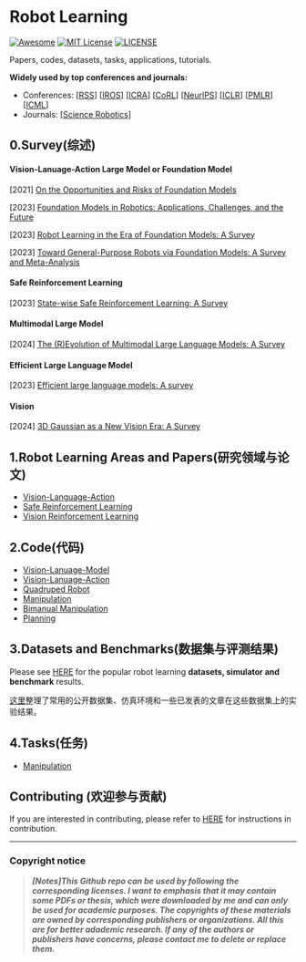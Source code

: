 # Robot Learning
[![Awesome](https://awesome.re/badge.svg)](https://awesome.re) [![MIT License](https://img.shields.io/badge/license-MIT-green.svg)](https://opensource.org/licenses/MIT) [![LICENSE](https://img.shields.io/badge/license-Anti%20996-blue.svg)](https://github.com/996icu/996.ICU/blob/master/LICENSE)

Papers, codes, datasets, tasks, applications, tutorials.

**Widely used by top conferences and journals:**

- Conferences: [[RSS](https://roboticsconference.org/)] [[IROS](https://ieee-iros.org/)] [[ICRA](https://www.ieee-ras.org/conferences-workshops/fully-sponsored/icra)] [[CoRL](https://www.corl.org/)] [[NeurlPS](https://nips.cc/)] [[ICLR](https://iclr.cc/)] [[PMLR](https://proceedings.mlr.press/)] [[ICML](https://icml.cc/)]
- Journals: [[Science Robotics](https://www.science.org/journal/scirobotics)]



## 0.Survey(综述)

#### Vision-Lanuage-Action Large Model or Foundation Model

[2021] [On the Opportunities and Risks of Foundation Models](https://arxiv.org/abs/2108.07258)

[2023] [Foundation Models in Robotics: Applications, Challenges, and the Future](https://arxiv.org/abs/2312.07843)

[2023] [Robot Learning in the Era of Foundation Models: A Survey](https://arxiv.org/abs/2311.14379)

[2023] [Toward General-Purpose Robots via Foundation Models: A Survey and Meta-Analysis](https://arxiv.org/abs/2312.08782)

#### Safe Reinforcement Learning

[2023] [State-wise Safe Reinforcement Learning: A Survey](https://arxiv.org/abs/2302.03122)

#### Multimodal Large Model

[2024] [The (R)Evolution of Multimodal Large Language Models: A Survey](https://arxiv.org/abs/2402.12451)

#### Efficient Large Language Model

[2023] [Efficient large language models: A survey](https://arxiv.org/abs/2312.03863)

#### Vision

[2024] [3D Gaussian as a New Vision Era: A Survey](https://arxiv.org/abs/2402.07181)



## 1.Robot Learning Areas and Papers(研究领域与论文)

- [Vision-Language-Action](https://github.com/whaleRobot/Robot-Learning/blob/master/papers/Multimodal-VLA.md)
- [Safe Reinforcement Learning](https://github.com/whaleRobot/Robot-Learning/blob/master/papers/safe-rl.md)
- [Vision Reinforcement Learning](https://github.com/whaleRobot/Robot-Learning/blob/master/papers/vision-rl.md)



## 2.Code(代码)

- [Vision-Lanuage-Model](https://github.com/whaleRobot/Robot-Learning/tree/master/codes/VLM)
- [Vision-Lanuage-Action](https://github.com/whaleRobot/Robot-Learning/blob/master/codes/Vision-Lanuage-Action.md)
- [Quadruped Robot](https://github.com/whaleRobot/Robot-Learning/tree/master/codes/locomotion/Quadruped)
- [Manipulation](https://github.com/whaleRobot/Robot-Learning/tree/master/codes/manipulation)
- [Bimanual Manipulation](https://github.com/whaleRobot/Robot-Learning/blob/master/codes/bimanual.md)
- [Planning](https://github.com/whaleRobot/Robot-Learning/blob/master/codes/planning.md)



## 3.Datasets and Benchmarks(数据集与评测结果)

Please see [HERE](https://github.com/whaleRobot/Robot-Learning/tree/master/data) for the popular robot learning **datasets, simulator and benchmark** results.

[这里](https://github.com/whaleRobot/Robot-Learning/tree/master/data)整理了常用的公开数据集、仿真环境和一些已发表的文章在这些数据集上的实验结果。



## 4.Tasks(任务)

- [Manipulation](https://github.com/whaleRobot/Robot-Learning/blob/master/tasks/manipulation.md)



## Contributing (欢迎参与贡献)

If you are interested in contributing, please refer to [HERE](https://github.com/Evan-wyl/Robot-Learning/blob/master/CONTRIBUTING.md) for instructions in contribution.

------

### Copyright notice

> ***[Notes]This Github repo can be used by following the corresponding licenses. I want to emphasis that it may contain some PDFs or thesis, which were downloaded by me and can only be used for academic purposes. The copyrights of these materials are owned by corresponding publishers or organizations. All this are for better adademic research. If any of the authors or publishers have concerns, please contact me to delete or replace them.***
